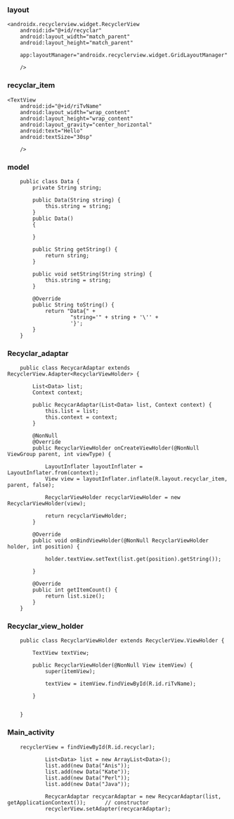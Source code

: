 ### layout

    <androidx.recyclerview.widget.RecyclerView
        android:id="@+id/recyclar"
        android:layout_width="match_parent"
        android:layout_height="match_parent"
        
        app:layoutManager="androidx.recyclerview.widget.GridLayoutManager"
        
        />
        
### recyclar_item

    <TextView
        android:id="@+id/riTvName"
        android:layout_width="wrap_content"
        android:layout_height="wrap_content"
        android:layout_gravity="center_horizontal"
        android:text="Hello"
        android:textSize="30sp" 
        
        />

### model


        public class Data {
            private String string;

            public Data(String string) {
                this.string = string;
            }
            public Data()
            {

            }

            public String getString() {
                return string;
            }

            public void setString(String string) {
                this.string = string;
            }

            @Override
            public String toString() {
                return "Data{" +
                        "string='" + string + '\'' +
                        '}';
            }
        }
        

### Recyclar_adaptar

        public class RecycarAdaptar extends RecyclerView.Adapter<RecyclarViewHolder> {

            List<Data> list;
            Context context;

            public RecycarAdaptar(List<Data> list, Context context) {
                this.list = list;
                this.context = context;
            }

            @NonNull
            @Override
            public RecyclarViewHolder onCreateViewHolder(@NonNull ViewGroup parent, int viewType) {

                LayoutInflater layoutInflater = LayoutInflater.from(context);
                View view = layoutInflater.inflate(R.layout.recyclar_item, parent, false);

                RecyclarViewHolder recyclarViewHolder = new RecyclarViewHolder(view);

                return recyclarViewHolder;
            }

            @Override
            public void onBindViewHolder(@NonNull RecyclarViewHolder holder, int position) {

                holder.textView.setText(list.get(position).getString());

            }

            @Override
            public int getItemCount() {
                return list.size();
            }
        }



### Recyclar_view_holder

        public class RecyclarViewHolder extends RecyclerView.ViewHolder {

            TextView textView;

            public RecyclarViewHolder(@NonNull View itemView) {
                super(itemView);

                textView = itemView.findViewById(R.id.riTvName);

            }


        }
        
        
### Main_activity

        recyclerView = findViewById(R.id.recyclar);

                List<Data> list = new ArrayList<Data>();
                list.add(new Data("Anis"));
                list.add(new Data("Kate"));
                list.add(new Data("Perl"));
                list.add(new Data("Java"));

                RecycarAdaptar recycarAdaptar = new RecycarAdaptar(list, getApplicationContext());      // constructor
                recyclerView.setAdapter(recycarAdaptar);

